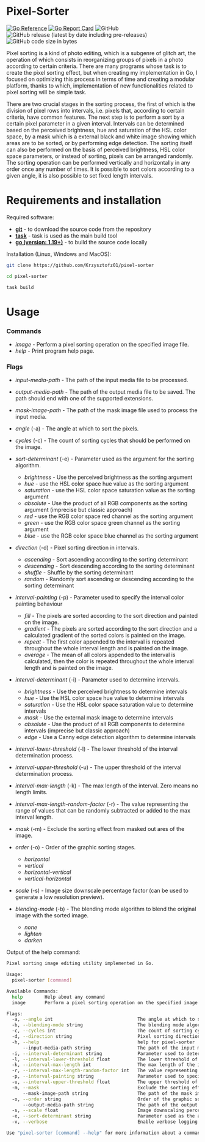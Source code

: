 # Pixel-Sorter
[![Go Reference](https://pkg.go.dev/badge/github.com/Krzysztofz01/pixel-sorter.svg)](https://pkg.go.dev/github.com/Krzysztofz01/pixel-sorter)
[![Go Report Card](https://goreportcard.com/badge/github.com/Krzysztofz01/pixel-sorter)](https://goreportcard.com/report/github.com/Krzysztofz01/pixel-sorter)
![GitHub](https://img.shields.io/github/license/Krzysztofz01/pixel-sorter)
![GitHub release (latest by date including pre-releases)](https://img.shields.io/github/v/release/Krzysztofz01/pixel-sorter?include_prereleases)
![GitHub code size in bytes](https://img.shields.io/github/languages/code-size/Krzysztofz01/pixel-sorter)

Pixel sorting is a kind of photo editing, which is a subgenre of glitch art, the operation of which consists in reorganizing groups of pixels in a photo according to certain criteria. There are many programs whose task is to create the pixel sorting effect, but when creating my implementation in Go, I focused on optimizing this process in terms of time and creating a modular platform, thanks to which, implementation of new functionalities related to pixel sorting will be simple task.

There are two crucial stages in the sorting process, the first of which is the division of pixel rows into intervals, i.e. pixels that, according to certain criteria, have common features. The next step is to perform a sort by a certain pixel parameter in a given interval. Intervals can be determined based on the perceived brightness, hue and saturation of the HSL color space, by a mask which is a external black and white image showing which areas are to be sorted, or by performing edge detection. The sorting itself can also be performed on the basis of perceived brightness, HSL color space parameters, or instead of sorting, pixels can be arranged randomly. The sorting operation can be performed vertically and horizontally in any order once any number of times. It is possible to sort colors according to a given angle, it is also possible to set fixed length intervals.

# Requirements and installation
Required software:
- **[git](https://git-scm.com/)** - to download the source code from the repository
- **[task](https://taskfile.dev/)** - task is used as the main build tool
- **[go (version: 1.19+)](https://go.dev/)** - to build the source code locally


Installation (Linux, Windows and MacOS):
```sh
git clone https://github.com/Krzysztofz01/pixel-sorter

cd pixel-sorter

task build
```

# Usage

### Commands
- *image* - Perform a pixel sorting operation on the specified image file. 
- *help* - Print program help page.

### Flags
- *input-media-path* - The path of the input media file to be processed.
- *output-media-path* - The path of the output media file to be saved. The path should end with one of the supported extensions.
- *mask-image-path* - The path of the mask image file used to process the input media.

- *angle* (-a) - The angle at which to sort the pixels.
- *cycles* (-c) - The count of sorting cycles that should be performed on the image.
- *sort-determinant* (-e) - Parameter used as the argument for the sorting algorithm. 
    - *brightness* - Use the perceived brightness as the sorting argument
    - *hue* - use the HSL color space hue value as the sorting argument
    - *saturation* - use the HSL color space saturation value as the sorting argument
    - *absolute* - Use the product of all RGB components as the sorting argument (imprecise but classic approach)
    - *red* - use the RGB color space red channel as the sorting argument
    - *green* - use the RGB color space green channel as the sorting argument
    - *blue* - use the RGB color space blue channel as the sorting argument
- *direction* (-d) - Pixel sorting direction in intervals.
    - *ascending* - Sort ascending according to the sorting determinant
    - *descending* - Sort descending according to the sorting determinant
    - *shuffle* - Shuffle by the sorting determinant
    - *random* - Randomly sort ascending or descending according to the sorting determinant
- *interval-painting* (-p) - Parameter used to specify the interval color painting behaviour
    - *fill* - The pixels are sorted according to the sort direction and painted on the image.
    - *gradient* - The pixels are sorted according to the sort direction and a calculated gradient of the sorted colors is painted on the image.
    - *repeat* - The first color appended to the interval is repeated throughout the whole interval length and is painted on the image.
    - *average* - The mean of all colors appended to the interval is calculated, then the color is repeated throughout the whole interval length and is painted on the image.
- *interval-determinant* (-i) - Parameter used to determine intervals.
    - *brightness* - Use the perceived brightness to determine intervals
    - *hue* - Use the HSL color space hue value to determine intervals
    - *saturation* - Use the HSL color space saturation value to determine intervals
    - *mask* - Use the external mask image to determine intervals
    - *absolute* - Use the product of all RGB components to determine intervals (imprecise but classic approach)
    - *edge* - Use a Canny edge detection algorithm to determine intervals
- *interval-lower-threshold* (-l) - The lower threshold of the interval determination process.
- *interval-upper-threshold* (-u) - The upper threshold of the interval determination process.
- *interval-max-length* (-k) - The max length of the interval. Zero means no length limits.
- *interval-max-length-random-factor* (-r) - The value representing the range of values that can be randomly subtracted or added to the max interval length.
- *mask* (-m) - Exclude the sorting effect from masked out ares of the image.
- *order* (-o) - Order of the graphic sorting stages.
    - *horizontal*
    - *vertical*
    - *horizontal-vertical*
    - *vertical-horizontal*
- *scale* (-s) - Image size downscale percentage factor (can be used to generate a low resolution preview).
- *blending-mode* (-b) - The blending mode algorithm to blend the original image with the sorted image.
    - *none*
    - *lighten*
    - *darken*

Output of the help command:
```sh
Pixel sorting image editing utility implemented in Go.

Usage:
  pixel-sorter [command]

Available Commands:
  help        Help about any command
  image       Perform a pixel sorting operation on the specified image file.

Flags:
  -a, --angle int                               The angle at which to sort the pixels.
  -b, --blending-mode string                    The blending mode algorithm to blend the sorted image into the original. Options: [none, lighten, darken]. (default "none")
  -c, --cycles int                              The count of sorting cycles that should be performed on the image. (default 1)
  -d, --direction string                        Pixel sorting direction in intervals. Options: [ascending, descending, shuffle, random]. (default "ascending")
  -h, --help                                    help for pixel-sorter
      --input-media-path string                 The path of the input media file to be processed.
  -i, --interval-determinant string             Parameter used to determine intervals. Options: [brightness, hue, saturation, mask, absolute, edge]. (default "brightness")
  -l, --interval-lower-threshold float          The lower threshold of the interval determination process. Options: [0.0 - 1.0]. (default 0.1)
  -k, --interval-max-length int                 The max length of the interval. Zero means no length limits.
  -r, --interval-max-length-random-factor int   The value representing the range of values that can be randomly subtracted or added to the max interval length. Options: [>= 0]
  -p, --interval-painting string                Parameter used to specify the interval color painting behaviour. Options: [fill, gradient, repeat, average]. (default "fill")
  -u, --interval-upper-threshold float          The upper threshold of the interval determination process. Options: [0.0 - 1.0]. (default 0.9)
  -m, --mask                                    Exclude the sorting effect from masked out ares of the image.
      --mask-image-path string                  The path of the mask image file used to process the input media.
  -o, --order string                            Order of the graphic sorting stages. Options: [horizontal, vertical, horizontal-vertical, vertical-horizontal]. (default "horizontal-vertical")
      --output-media-path string                The path of the output media file to be saved. The path should end with one of the supported extensions. [jpg, png]
  -s, --scale float                             Image downscaling percentage factor. Options: [0.0 - 1.0]. (default 1)
  -e, --sort-determinant string                 Parameter used as the argument for the sorting algorithm. Options: [brightness, hue, saturation, absolute, red, green, blue ]. (default "brightness")
  -v, --verbose                                 Enable verbose logging mode.

Use "pixel-sorter [command] --help" for more information about a command.
```